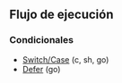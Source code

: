 ## Flujo de ejecución

### Condicionales
- [Switch/Case](https://github.com/mondeja/fullstack/tree/master/backend/src/basico/004-flujo_de_ejecucion/switch) (c, sh, go)
- [Defer](https://github.com/mondeja/fullstack/tree/master/backend/src/basico/004-flujo_de_ejecucion/switch) (go)